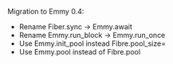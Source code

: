 
Migration to Emmy 0.4:

* Rename Fiber.sync -> Emmy.await
* Rename Emmy.run_block -> Emmy.run_once
* Use Emmy.init_pool instead Fibre.pool_size=
* Use Emmy.pool instead of Fibre.pool
